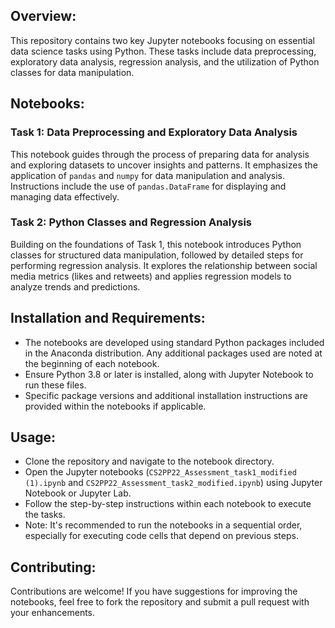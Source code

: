 ## Overview:
This repository contains two key Jupyter notebooks focusing on essential data science tasks using Python. These tasks include data preprocessing, exploratory data analysis, regression analysis, and the utilization of Python classes for data manipulation. 

## Notebooks:

### Task 1: Data Preprocessing and Exploratory Data Analysis
This notebook guides through the process of preparing data for analysis and exploring datasets to uncover insights and patterns. It emphasizes the application of `pandas` and `numpy` for data manipulation and analysis. Instructions include the use of `pandas.DataFrame` for displaying and managing data effectively.

### Task 2: Python Classes and Regression Analysis
Building on the foundations of Task 1, this notebook introduces Python classes for structured data manipulation, followed by detailed steps for performing regression analysis. It explores the relationship between social media metrics (likes and retweets) and applies regression models to analyze trends and predictions.

## Installation and Requirements:
- The notebooks are developed using standard Python packages included in the Anaconda distribution. Any additional packages used are noted at the beginning of each notebook.
- Ensure Python 3.8 or later is installed, along with Jupyter Notebook to run these files.
- Specific package versions and additional installation instructions are provided within the notebooks if applicable.

## Usage:
- Clone the repository and navigate to the notebook directory.
- Open the Jupyter notebooks (`CS2PP22_Assessment_task1_modified (1).ipynb` and `CS2PP22_Assessment_task2_modified.ipynb`) using Jupyter Notebook or Jupyter Lab.
- Follow the step-by-step instructions within each notebook to execute the tasks.
- Note: It's recommended to run the notebooks in a sequential order, especially for executing code cells that depend on previous steps.

## Contributing:
Contributions are welcome! If you have suggestions for improving the notebooks, feel free to fork the repository and submit a pull request with your enhancements.
